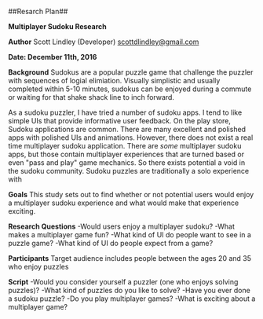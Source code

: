##Resarch Plan##

**Multiplayer Sudoku Research**

**Author**
Scott Lindley (Developer)
scottdlindley@gmail.com

**Date: December 11th, 2016**

**Background**
Sudokus are a popular puzzle game that challenge the puzzler with sequences of logial elimiation.
Visually simplistic and usually completed within 5-10 minutes, sudokus can be enjoyed during a commute or
waiting for that shake shack line to inch forward.

As a sudoku puzzler, I have tried a number of sudoku apps. I tend to like simple UIs that provide informative user feedback.
On the play store, Sudoku applications are common. There are many excellent and polished apps with polished UIs and animations. However, there does not exist a real time multiplayer sudoku application.
There are *some* multiplayer sudoku apps, but those contain multiplayer experiences that are turned based or even "pass and play" game mechanics. So there exists potential a void in the sudoku community.
Sudoku puzzles are traditionally a solo experience with 

**Goals**
This study sets out to find whether or not potential users would enjoy a multiplayer sudoku experience and what would make that experience exciting. 

**Research Questions**
-Would users enjoy a multiplayer sudoku?
-What makes a multiplayer game fun?
-What kind of UI do people want to see in a puzzle game?
-What kind of UI do people expect from a game?

**Participants**
Target audience includes people between the ages 20 and 35 who enjoy puzzles

**Script**
-Would you consider yourself a puzzler (one who enjoys solving puzzles)?
-What kind of puzzles do you like to solve?
-Have you ever done a sudoku puzzle?
-Do you play multiplayer games?
-What is exciting about a multiplayer game?